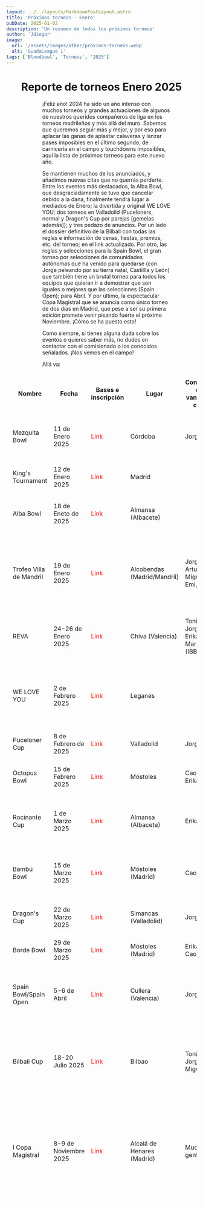 ```yaml
---
layout: ../../layouts/MarkdownPostLayout.astro
title: 'Próximos torneos - Enero'
pubDate: 2025-01-02
description: 'Un resumen de todos los próximos torneos'
author: 'Jdiegar'
image:
  url: '/assets/images/other/proximos-torneos.webp'
  alt: 'GuadaLeague 1'
tags: ['Bloodbowl', 'Torneos', '2025']
---
```


# Reporte de torneos Enero 2025

¡Feliz año! 2024 ha sido un año intenso con muchos torneos y grandes actuaciones de algunos de nuestros queridos compañeros de liga en los torneos madrileños y más allá del muro. Sabemos que queremos seguir más y mejor, y por eso para aplacar las ganas de aplastar calaveras y lanzar pases imposibles en el último segundo, de carnicería en el campo y touchdowns imposibles, aquí la lista de próximos torneos para este nuevo año.

Se mantienen muchos de los anunciados, y añadimos nuevas citas que no querrás perderte. Entre los eventos más destacados, la Alba Bowl, que desgraciadamente se tuvo que cancelar debido a la dana, finalmente tendrá lugar a mediados de Enero; la divertida y original WE LOVE YOU; dos torneos en Valladolid (Puceloners, normal y Dragon's Cup por parejas [gemelas además]); y tres pedazo de anuncios. Por un lado el dossier definitivo de la Bilbali con todas las reglas e información de cenas, fiestas, premios, etc. del torneo; en el link actualizado. Por otro, las reglas y selecciones para la Spain Bowl, el gran torneo por selecciones de comunidades autónomas que ha venido para quedarse (con Jorge peleando por su tierra natal, Castillla y León) que también tiene un brutal torneo para todos los equipos que quieran ir a demostrar que son iguales o mejores que las selecciones (Spain Open); para Abril. Y por último, la espectacular Copa Magistral que se anuncia como único torneo de dos días en Madrid, que pese a ser su primera edición promete venir pisando fuerte el próximo Noviembre. ¡Cómo se ha puesto esto!

Como siempre, si tienes alguna duda sobre los eventos o quieres saber más, no dudes en contactar con el comisionado o los conocidos señalados. ¡Nos vemos en el campo!

Allá va:

| Nombre                  | Fecha                 | Bases e inscripción                                                                                     | Lugar                       | Conocidos que van/Habla con...    | Atractivos                                                                                                                              |
| ----------------------- | --------------------- | ------------------------------------------------------------------------------------------------------- | --------------------------- | --------------------------------- | --------------------------------------------------------------------------------------------------------------------------------------- |
| Mezquita Bowl           | 11 de Enero 2025      | [Link](https://www.bloodbowlforo.org/phpBB3/viewtopic.php?t=19061&sid=6ff6218dd83a2b6d22d38aa36661e423) | Córdoba                     | Jorge                             | Grande, distinta comunidad, finde entero, fiesta y conciertos                                                                           |
| King's Tournament       | 12 de Enero 2025      | [Link](https://www.bloodbowlforo.org/phpBB3/viewtopic.php?t=19109&sid=049c615636ef048a8d6c50a4c701e0c0) | Madrid                      |                                   | Cerquita, torneo nuevo                                                                                                                  |
| Alba Bowl               | 18 de Eneto de 2025   | [Link](https://www.bloodbowlforo.org/phpBB3/viewtopic.php?t=18916)                                      | Almansa (Albacete)          |                                   | Nueva fecha, apoyo a una comunidad afectada por la DANA                                                                                 |
| Trofeo Villa de Mandril | 19 de Enero 2025      | [Link](https://www.bloodbowlforo.org/phpBB3/viewtopic.php?t=19098&sid=1c1471a7cf6ded4757177d68938efbe8) | Alcobendas (Madrid/Mandril) | Jorge, Arturo, Miguel, Emi, Benja | Reglas muy equilibradas, jugadores estrella especiales, cerquita, primer torneo tras el parón navideño                                  |
| REVA                    | 24-26 de Enero 2025   | [Link](https://bloodbowlforo.org/phpBB3/viewtopic.php?t=19037&sid=62d72fb372017992a13424ca951471c7)     | Chiva (Valencia)            | Toni, Jorge, Erika, Mario (IBBL)  | Torneo grande, ambientazo, finde en hotel con barra libre                                                                               |
| WE LOVE YOU             | 2 de Febrero 2025     | [Link](https://www.bloodbowlforo.org/phpBB3/viewtopic.php?t=19110&sid=049c615636ef048a8d6c50a4c701e0c0) | Leganés                     |                                   | Muy original, vas con dos rosters y distribuyes presupuesto como quieras. Torneo nuevo                                                  |
| Puceloner Cup           | 8 de Febrero de 2025  | [Link](https://www.bloodbowlforo.org/phpBB3/viewtopic.php?t=19119)                                      | Valladolid                  | Jorge                             | Buen nivel, distinta comunidad                                                                                                          |
| Octopus Bowl            | 15 de Febrero 2025    | [Link](https://www.bloodbowlforo.org/phpBB3/viewtopic.php?t=19104&sid=049c615636ef048a8d6c50a4c701e0c0) | Móstoles                    | Caos1990, Erika                   | Mítico torneo, fecha que no tiene mucho alrededor                                                                                       |
| Rocinante Cup           | 1 de Marzo 2025       | [Link](https://bloodbowlforo.org/phpBB3/viewtopic.php?t=19013)                                          | Almansa (Albacete)          | Erika                             | La Mancha, torneo grande, reglas originales y divertidas                                                                                |
| Bambú Bowl              | 15 de Marzo 2025      | [Link](https://www.bloodbowlforo.org/phpBB3/viewtopic.php?t=18971&sid=1c1471a7cf6ded4757177d68938efbe8) | Móstoles (Madrid)           | Caos1990                          | Reglas muy locas y originales, cerquita. ¡La última edición!                                                                            |
| Dragon's Cup            | 22 de Marzo 2025      | [Link](https://www.bloodbowlforo.org/phpBB3/viewtopic.php?t=19116)                                      | Simancas (Valladolid)       | Jorge                             | Torneo en parejas, mismo roster los 2                                                                                                   |
| Borde Bowl              | 29 de Marzo 2025      | [Link](https://bloodbowlforo.org/phpBB3/viewtopic.php?t=19033)                                          | Móstoles (Madrid)           | Erika, Toni, Caos1990             | Cerca, buen nivel, clásico torneo                                                                                                       |
| Spain Bowl/Spain Open   | 5-6 de Abril          | [Link](https://www.bloodbowlforo.org/phpBB3/viewtopic.php?t=19066)                                      | Cullera (Valencia)          | Jorge                             | Nivelazo, selecciones por comunidades, dos días y súper experiencia                                                                     |
| Bilbali Cup             | 18-20 Julio 2025      | [Link](https://www.bilbaliteamscup.com/)                                                                | Bilbao                      | Toni, Jorge, Miguel               | Mejor torneo de España. Finde completo, comilonas y fiesta en Bilbao, por equipos de 4. En verano                                       |
| I Copa Magistral        | 8-9 de Noviembre 2025 | [Link](https://www.bloodbowlforo.org/phpBB3/viewtopic.php?t=19114)                                      | Alcalá de Henares (Madrid)  | Mucha gente                       | Promete ser un torneazo, primer torneo de dos días en Madrid. Gran torneo, fiesta, comida, detalles variados. Vienen cositas muy chulas |

<style>
    table {
      display:block;
      max-width:600px;
      overflow-x:auto;
    }
    td,th {
      border: 1px solid #fff;
    }
    table,td {
      padding: 0.5em;
    }
    a {
      color: red;
      text-decoration: none;
    }
    img{
      width:100%
    }
    @media screen and (min-width: 636px) {
      table {
        max-width:100%;
        overflow-x:auto
      }
      img {
        width:50%;
        margin-left:25%;
      }

      img.big {
        width:100%;
      }

      h2,h3 {
        padding:0em 5em 0em 5em;
      }
      ul,li{
        margin-left: 3em;
        list-style:none;
      }
      h1 {
        text-align: center;
      }
      p {
        padding:0em 5em 0em 5em;
      }
      p {
        max-width: 90%;
        margin-left: 5%;
      }
    }
</style>
